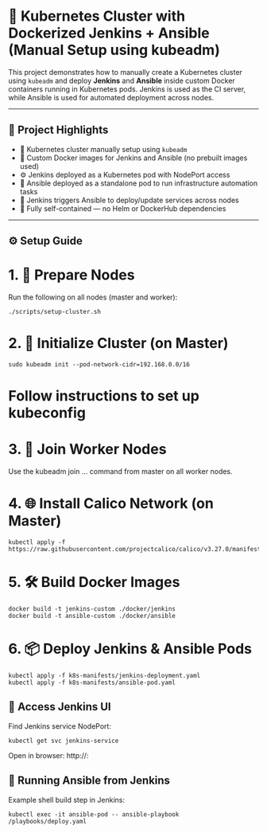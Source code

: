 # 🚀 Kubernetes Cluster with Dockerized Jenkins + Ansible (Manual Setup using kubeadm)

This project demonstrates how to manually create a Kubernetes cluster using `kubeadm` and deploy **Jenkins** and **Ansible** inside custom Docker containers running in Kubernetes pods. Jenkins is used as the CI server, while Ansible is used for automated deployment across nodes.

---

## 📌 Project Highlights

- 🔧 Kubernetes cluster manually setup using `kubeadm`
- 🐳 Custom Docker images for Jenkins and Ansible (no prebuilt images used)
- ⚙️ Jenkins deployed as a Kubernetes pod with NodePort access
- 🤖 Ansible deployed as a standalone pod to run infrastructure automation tasks
- 📡 Jenkins triggers Ansible to deploy/update services across nodes
- 🎯 Fully self-contained — no Helm or DockerHub dependencies

---
## ⚙️ Setup Guide
# 1. 🔨 Prepare Nodes
Run the following on all nodes (master and worker):
```
./scripts/setup-cluster.sh
```
# 2. 🚀 Initialize Cluster (on Master)
```
sudo kubeadm init --pod-network-cidr=192.168.0.0/16
```
# Follow instructions to set up kubeconfig
# 3. 🔗 Join Worker Nodes
Use the kubeadm join ... command from master on all worker nodes.

# 4. 🌐 Install Calico Network (on Master)
```
kubectl apply -f https://raw.githubusercontent.com/projectcalico/calico/v3.27.0/manifests/calico.yaml
```
# 5. 🛠️ Build Docker Images
```
docker build -t jenkins-custom ./docker/jenkins
docker build -t ansible-custom ./docker/ansible
```

# 6. 📦 Deploy Jenkins & Ansible Pods
```
kubectl apply -f k8s-manifests/jenkins-deployment.yaml
kubectl apply -f k8s-manifests/ansible-pod.yaml
```
## 📡 Access Jenkins UI
Find Jenkins service NodePort:
```
kubectl get svc jenkins-service
```
Open in browser:
http://<NodeIP>:<NodePort>

## 🤖 Running Ansible from Jenkins
Example shell build step in Jenkins:
```
kubectl exec -it ansible-pod -- ansible-playbook /playbooks/deploy.yaml
```
